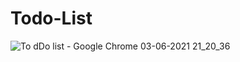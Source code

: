 # Todo-List
![To dDo list - Google Chrome 03-06-2021 21_20_36](https://user-images.githubusercontent.com/54680696/120675238-87699b00-c4b2-11eb-989b-9ba390c4d3cb.png)
